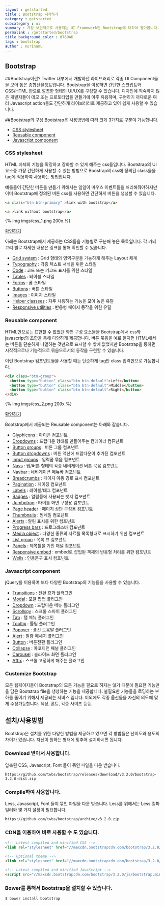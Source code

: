 ```yaml
---
layout : getstarted
title : Bootstrap 시작하기
category : getstarted
subcategory : ui
summary : 가장 보편적으로 사용되는 UI Framework인 Bootstrap에 대하여 알아봅니다.
permalink : /getstarted/bootstrap
title_background_color : 0769AD
tags : bootstrap
author : nurinamu
---
```


Bootstrap
----

##Bootstrap이란?
Twitter 내부에서 개발하던 라이브러리로 각종 UI Component들을 모아 놓은 종합선물셋트입니다.
Bootstrap을 이용하면 간단한 스크립트와 CSS/HTML 만으로 깔끔한 형태의 UI/UX를 구성할 수 있습니다. 디자인에 익숙하지 않은 개발자들이
데모 또는 프로토타입을 만들기에 아주 유용하며, 구현하기 까다로운 여러 Javascript action들도 간단하게 라이브러리로 제공하고 있어 쉽게 사용할 수 있습니다.

##Bootstrap의 구성
Bootstrap은 사용방법에 따라 크게 3가지로 구분이 가능합니다.

- [CSS stylesheet](#css_style)
- [Reusable component](#reuse_tag)
- [Javascript component](#js_comp)

### <a name="css_style"></a>CSS stylesheet
HTML 자체의 기능을 확장하고 강화할 수 있게 해주는 css들입니다.
Bootstrap의 UI 요소중 가장 간단하게 사용할 수 있는 방법으로 Boostrap의 css에 정의된 class들을 tag에 적용하여 사용하는 방법입니다.

예를들어 간단한 버튼을 만들기 위해서는 일일이 마우스 이벤트들을 처리해줘야하지만 이미 Bootstrap에 정의된 버튼 css를 사용하면 간단하게 버튼을 생성할 수 있습니다.

``` html
<a class="btn btn-primary" >link with bootstrap</a>

<a >link without bootstrap</a>
```

{% img imgs/css_1.png 200x %}

[확인하기](http://jsfiddle.net/3d8sgg0k/4/)

아래는 Bootstrap에서 제공하는 CSS들을 기능별로 구분해 놓은 목록입니다. 각 카테고리 별로 자세한 내용은 링크를 통해 확인할 수 있습니다.

- [Grid system](http://getbootstrap.com/css/#grid) : Grid 형태의 영역구분을 가능하게 해주는 Layout 체계
- [Typography](http://getbootstrap.com/css/#type) : 각종 텍스트 서식을 위한 스타일
- [Code](http://getbootstrap.com/css/#code) : 코드 또는 키코드 표시를 위한 스타일
- [Tables](http://getbootstrap.com/css/#tables) : 테이블 스타일
- [Forms](http://getbootstrap.com/css/#forms) : 폼 스타일
- [Buttons](http://getbootstrap.com/css/#buttons) : 버튼 스타일
- [Images](http://getbootstrap.com/css/#images) : 이미지 스타일
- [Helper classses](http://getbootstrap.com/css/#helper-classes) : 자주 사용하는 기능을 모아 놓은 유틸
- [Responsive utilities](http://getbootstrap.com/css/#responsive-utilities) : 반응형 페이지 동작을 위한 유틸

### <a name="reuse_tag"></a>Reusable component
HTML만으로는 표현할 수 없었던 화면 구성 요소들을 Bootstrap에서 css와 javascript의 조합을 통해 다양하게 제공합니다.
버튼 묶음을 예로 들자면 HTML에서는 버튼을 단순하게 나열하는 것만으로 표시할 수 밖에 없었지만 Bootstrap을 통하면 시작적으로나 기능적으로 묶음으로서의
동작을 구현할 수 있습니다.

이런 Bootstrap 컴포넌트들을 사용할 때는 단순하게 tag안 class 입력만으로 가능합니다.

``` html
<div class="btn-group">
  <button type="button" class="btn btn-default">Left</button>
  <button type="button" class="btn btn-default">Middle</button>
  <button type="button" class="btn btn-default">Right</button>
</div>
```

{% img imgs/css_2.png 200x %}

[확인하기](http://jsfiddle.net/3d8sgg0k/5/)

Bootstrap에서 제공되는 Reusable component는 아래와 같습니다.

- [Glyphicons](http://getbootstrap.com/components/#glyphicons) : 아이콘 컴포넌트
- [Dropdowns](http://getbootstrap.com/components/#dropdowns) : 드랍다운 형태를 만들어주는 컨테이너 컴퓨넌트
- [Button groups](http://getbootstrap.com/components/#btn-groups) : 버튼 그룹 컴포넌트
- [Button dropdowns](http://getbootstrap.com/components/#btn-dropdowns) : 버튼 액션에 드랍다운이 추가된 컴포넌트
- [Input groups](http://getbootstrap.com/components/#input-groups) : 입력폼 묶음 컴포넌트
- [Navs](http://getbootstrap.com/components/#navs) : 탭/버튼 형태의 각종 네비게이션 버튼 묵음 컴포넌트
- [Navbar](http://getbootstrap.com/components/#navbar) : 네비게이션 메뉴바 컴포넌트
- [Breadcrumbs](http://getbootstrap.com/components/#breadcrumbs) : 페이지 이동 경로 표시 컴포넌트
- [Pagination](http://getbootstrap.com/components/#pagination) : 페이징 컴포넌트
- [Labels](http://getbootstrap.com/components/#labels) : 레이블/태그 컴포넌트
- [Badges](http://getbootstrap.com/components/#badges) : 알람등에 사용되는 뱃지 컴포넌트
- [Jumbotron](http://getbootstrap.com/components/#jumbotron) : 타이틀 화면 구성용 컴포넌트
- [Page header](http://getbootstrap.com/components/#page-header) : 페이지 상단 구성용 컴포넌트
- [Thumbnails](http://getbootstrap.com/components/#thumbnails) : 썸네일 컴포넌트
- [Alerts](http://getbootstrap.com/components/#alerts) : 알림 표시를 위한 컴포넌트
- [Progress bars](http://getbootstrap.com/components/#progress-bars) : 프로그레스바 컴포넌트
- [Media object](http://getbootstrap.com/components/#media-object) : 다양한 종류의 자료를 목록형태로 표시하기 위한 컴포넌트
- [List group](http://getbootstrap.com/components/#list-group) : 목록 표 컴포넌트
- [Panels](http://getbootstrap.com/components/#panels) : 제목틀을 가진 패널 컴포넌트
- [Responsive embed](http://getbootstrap.com/components/#responsive-embed) : embed로 삽입된 객체의 반응형 처리를 위한 컴포넌트
- [Wells](http://getbootstrap.com/components/#wells) : 인용문구 표시 컴포넌트

### <a name="js_comp"></a>Javascript component
jQuery를 이용하여 보다 다양한 Bootstrap의 기능들을 사용할 수 있습니다. 

- [Transitions](http://getbootstrap.com/javascript/#transitions) : 전환 효과 플러그인
- [Modal](http://getbootstrap.com/javascript/#modal) : 모달 팝업 플러그인
- [Dropdown](http://getbootstrap.com/javascript/#dropdown) : 드랍다운 메뉴 플러그인 
- [Scrollspy](hhttp://getbootstrap.com/javascript/#scrollspy) : 스크롤 스파이 플러그인 
- [Tab](hhttp://getbootstrap.com/javascript/#tab) : 탭 메뉴 플러그인
- [Tooltip](hhttp://getbootstrap.com/javascript/#tooltip) : 툴팁 플러그인
- [Popover](hhttp://getbootstrap.com/javascript/#popover) : 풍선 도움말 플러그인
- [Alert](hhttp://getbootstrap.com/javascript/#alert) : 알람 메세지 플러그인 
- [Button](hhttp://getbootstrap.com/javascript/#button) : 버튼전환 플러그인 
- [Collapse](hhttp://getbootstrap.com/javascript/#collapse) : 아코디언 패널 플러그인
- [Carousel](hhttp://getbootstrap.com/javascript/#carousel) : 슬라이드 화면 플러그인
- [Affix](hhttp://getbootstrap.com/javascript/#affix) : 스크롤 고정하게 해주는 플러그인 

### Customize Bootstrap
모든 웹페이지들이 Bootstrap의 모든 기능을 필요로 하지는 않기 때문에 필요한 기능만을 담은 Bootstrap file을 생성하는 기능을 제공합니다.
불필요한 기능들을 로딩하는 부하를 줄이기 위해서 제공되는 서비스 입니다. 이외에도 각종 옵션들을 자신의 의도에 맞게 수정가능합니다. 색상, 폰트, 각종 사이즈 등등.

## 설치/사용방법
Bootstrap은 설치를 위한 다양한 방법을 제공하고 있으면 각 방법들은 난이도와 용도의 차이가 있습니다. 자신이 원하는 형태에 맞추어 설치하시면 됩니다.


### Download 받아서 사용합니다.
압축된 CSS, Javascript, Font 들이 묶인 파일을 다운 받습니다.
```
https://github.com/twbs/bootstrap/releases/download/v3.2.0/bootstrap-3.2.0-dist.zip
```

### Compile하여 사용합니다.
Less, Javascript, Font 들이 묶인 파일을 다운 받습니다. Less를 위해서는 Less 컴파일러와 몇 가지 설정이 필요합니다.
```
https://github.com/twbs/bootstrap/archive/v3.2.0.zip
```

### CDN을 이용하여 바로 사용할 수 도 있습니다.
``` html
<!-- Latest compiled and minified CSS -->
<link rel="stylesheet" href="//maxcdn.bootstrapcdn.com/bootstrap/3.2.0/css/bootstrap.min.css">

<!-- Optional theme -->
<link rel="stylesheet" href="//maxcdn.bootstrapcdn.com/bootstrap/3.2.0/css/bootstrap-theme.min.css">

<!-- Latest compiled and minified JavaScript -->
<script src="//maxcdn.bootstrapcdn.com/bootstrap/3.2.0/js/bootstrap.min.js"></script>
```

### Bower를 통해서 Bootstrap을 설치할 수 있습니다.
```
$ bower install bootstrap
```



